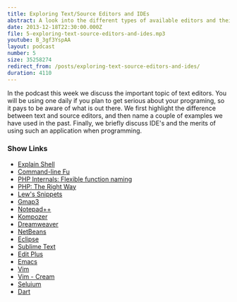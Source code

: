 ```yaml
---
title: Exploring Text/Source Editors and IDEs
abstract: A look into the different types of available editors and their feature sets.
date: 2013-12-18T22:30:00.000Z
file: 5-exploring-text-source-editors-and-ides.mp3
youtube: B_3gf3YspAA
layout: podcast
number: 5
size: 35258274
redirect_from: /posts/exploring-text-source-editors-and-ides/
duration: 4110
---
```


In the podcast this week we discuss the important topic of text editors.
You will be using one daily if you plan to get serious about your programing, so it pays to be aware of what is out there.
We first highlight the difference between text and source editors, and then name a couple of examples we have used in the past.
Finally, we briefly discuss IDE's and the merits of using such an application when programming.

### Show Links

- [Explain Shell](http://explainshell.com/)
- [Command-line Fu](http://www.commandlinefu.com/)
- [PHP Internals: Flexible function naming](http://news.php.net/php.internals/70691)
- [PHP: The Right Way](http://www.phptherightway.com/)
- [Lew's Snippets](http://lewssnippets.co.uk)
- [Gmap3](http://gmap3.net/en/)
- [Notepad++](http://notepad-plus-plus.org/)
- [Kompozer](http://www.kompozer.net/)
- [Dreamweaver](http://www.adobe.com/uk/products/dreamweaver.html)
- [NetBeans](http://netbeans.org/)
- [Eclipse](http://www.eclipse.org/)
- [Sublime Text](http://www.sublimetext.com/)
- [Edit Plus](http://www.editplus.com/)
- [Emacs](http://www.gnu.org/software/emacs/)
- [Vim](http://www.vim.org/)
- [Vim - Cream](http://cream.sourceforge.net/)
- [Seluium](http://www.seleniumhq.org/)
- [Dart](http://www.dartlang.org/)
